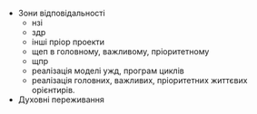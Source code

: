 * Зони відповідальності
	* нзі 
	* здр
	* інші пріор проекти
	* щеп в головному, важливому, пріоритетному
	* щпр
	* реалізація моделі ужд, програм циклів
	* реалізація головних, важливих, пріоритетних життєвих орієнтирів.
* Духовні переживання